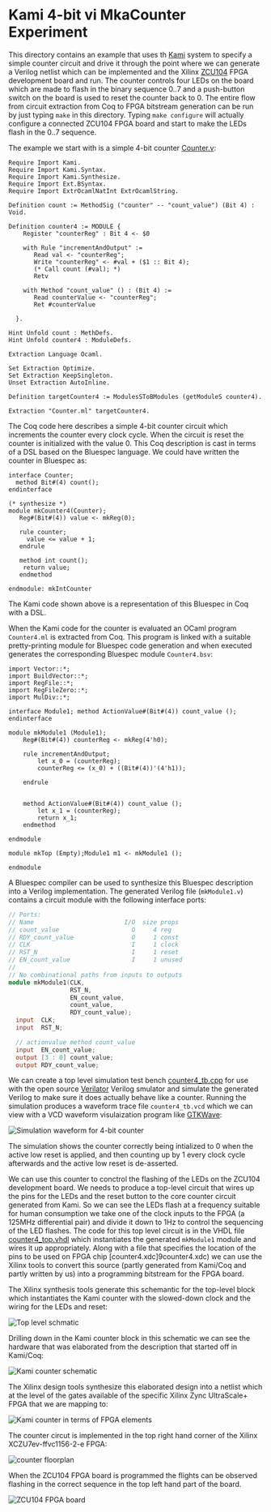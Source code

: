 # Kami 4-bit vi MkaCounter Experiment

This directory contains an example that uses th [Kami](https://github.com/mit-plv/kami) system to specify a simple counter circuit and drive it through the point where we can generate a Verilog netlist which can be implemented and the Xilinx [ZCU104](https://www.xilinx.com/products/boards-and-kits/zcu104.htm) FPGA development board and run. The counter controls four LEDs on the board which are made
to flash in the binary sequence 0..7 and a push-button switch on the board is used to reset the counter back to 0. The entire flow from circuit extraction from Coq to FPGA bitstream generation can be run by
just typing `make` in this directory. Typing `make configure` will actually configure a connected
ZCU104 FPGA board and start to make the LEDs flash in the 0..7 sequence.

The example we start with is a simple 4-bit counter [Counter.v](Counter.v):
```coq
Require Import Kami.
Require Import Kami.Syntax.
Require Import Kami.Synthesize.
Require Import Ext.BSyntax.
Require Import ExtrOcamlNatInt ExtrOcamlString.

Definition count := MethodSig ("counter" -- "count_value") (Bit 4) : Void.

Definition counter4 := MODULE {
    Register "counterReg" : Bit 4 <- $0

    with Rule "incrementAndOutput" :=
       Read val <- "counterReg";
       Write "counterReg" <- #val + ($1 :: Bit 4);
       (* Call count (#val); *)
       Retv

    with Method "count_value" () : (Bit 4) :=
       Read counterValue <- "counterReg";
       Ret #counterValue

  }.

Hint Unfold count : MethDefs.
Hint Unfold counter4 : ModuleDefs.

Extraction Language Ocaml.

Set Extraction Optimize.
Set Extraction KeepSingleton.
Unset Extraction AutoInline.

Definition targetCounter4 := ModulesSToBModules (getModuleS counter4).

Extraction "Counter.ml" targetCounter4.
```

The Coq code here describes a simple 4-bit counter circuit which increments the counter every clock cycle.
When the circuit is reset the counter is initialized with the value 0. This Coq description is cast in terms
of a DSL based on the Bluespec language. We could have written the counter in Bluespec as:

```
interface Counter;
  method Bit#(4) count();
endinterface

(* synthesize *)
module mkCounter4(Counter);
   Reg#(Bit#(4)) value <- mkReg(0);

   rule counter;
     value <= value + 1;
   endrule

   method int count();
    return value;
   endmethod

endmodule: mkIntCounter
```
The Kami code shown above is a representation of this Bluespec in Coq with a DSL.

When the Kami code for the counter is evaluated an OCaml program `Counter4.ml` is extracted from Coq.
This program is linked with a suitable pretty-printing module for Bluespec code
generation and when executed generates the corresponding Bluespec module `Counter4.bsv`:

```
import Vector::*;
import BuildVector::*;
import RegFile::*;
import RegFileZero::*;
import MulDiv::*;

interface Module1; method ActionValue#(Bit#(4)) count_value ();
endinterface

module mkModule1 (Module1);
    Reg#(Bit#(4)) counterReg <- mkReg(4'h0);
    
    rule incrementAndOutput;
        let x_0 = (counterReg);
        counterReg <= (x_0) + ((Bit#(4))'(4'h1));
        
    endrule
    
    
    method ActionValue#(Bit#(4)) count_value ();
        let x_1 = (counterReg);
        return x_1;
    endmethod
    
endmodule

module mkTop (Empty);Module1 m1 <- mkModule1 ();
                     
endmodule

```

A Bluespec compiler can be used to synthesize this Bluespec description into a Verilog implementation.
The generated Verilog file (`mkModule1.v`) contains a circuit module with the following interface ports:

```verilog
// Ports:
// Name                         I/O  size props
// count_value                    O     4 reg
// RDY_count_value                O     1 const
// CLK                            I     1 clock
// RST_N                          I     1 reset
// EN_count_value                 I     1 unused
//
// No combinational paths from inputs to outputs
module mkModule1(CLK,
                 RST_N,
                 EN_count_value,
                 count_value,
                 RDY_count_value);
  input  CLK;
  input  RST_N;

  // actionvalue method count_value
  input  EN_count_value;
  output [3 : 0] count_value;
  output RDY_count_value;

```

We can create a top level simulation test bench [counter4_tb.cpp](counter4_tb.cpp) for use with the
open source [Verilator](https://www.veripool.org/wiki/verilator) Verilog smulator and simulate the generated Verilog to make sure it does actually behave like a counter. Running the simulation produces a waveform
trace file `counter4_tb.vcd` which we can view with a VCD waveform visulaization program like
[GTKWave](http://gtkwave.sourceforge.net/):

![Simulation waveform for 4-bit counter](counter4.png)

The simulation shows the counter correctly being intialized to 0 when the active low reset is applied, and
then counting up by 1 every clock cycle afterwards and the active low reset is de-asserted.

We can use this counter to conctrol the flashing of the LEDs on the ZCU104 development board. We needs to
produce a top-level circuit that wires up the pins for the LEDs and the reset button to the core counter
circuit generated from Kami. So we can see the LEDs flash at a frequency suitable for human consumption
we take one of the clock inputs to the FPGA (a 125MHz differential pair) and divide it down to 1Hz to
control the sequencing of the LED flashes. The code for this top level circuit is in the VHDL file
[counter4_top.vhdl](counter4_top.vhdl) which instantiates the generated `mkModule1` module and wires
it up appropriately. Along with a file that specifies the location of the pins to be used on FPGA chip
[counter4.xdc]9counter4.xdc) we can use the Xilinx tools to convert this source (partly generated from
Kami/Coq and partly written by us) into a programming bitstream for the FPGA board.

The Xilinx synthesis tools generate this schemantic for the top-level block which instantiates
the Kami counter with the slowed-down clock and the wiring for the LEDs and reset:

![Top level schmatic](counter4_top_sch.png)

Drilling down in the Kami counter block in this schematic we can see the hardware that was elaborated
from the description that started off in Kami/Coq:

![Kami counter schematic](kami_counter_sch.png)

The Xilinx design tools synthesize this elaborated design into a netlist which at the level of
the gates available of the specific Xilinx Zync UltraScale+ FPGA that we are mapping to:

![Kami counter in terms of FPGA elements](kami_counter_fpga.png)

The counter circut is implemented in the top right hand corner of the Xilinx XCZU7ev-ffvc1156-2-e FPGA:

![counter floorplan](counter_floorplan.png)

When the  ZCU104 FPGA board is programmed the flights can be observed flashing in the correct
sequence in the top left hand part of the board.

![ZCU104 FPGA board](zcu104.jpg)

